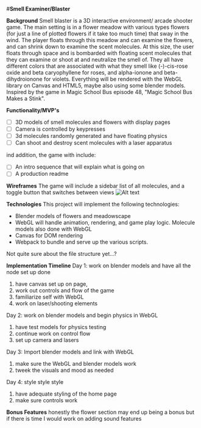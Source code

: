 #**Smell Examiner/Blaster**

**Background**
Smell blaster is a 3D interactive environment/ arcade shooter game. The main setting
is in a flower meadow with various types flowers (for just a line of plotted
flowers if it take too much time) that sway in the wind. The player floats
through this meadow and can examine the flowers, and can shrink down to examine
the scent molecules. At this size, the user floats through space and is bombarded
with floating scent molecules that they can examine or shoot at and neutralize the smell of.
They all have different colors that are associated with what they smell like
(-)-cis-rose oxide and beta caryophyllene for roses, and alpha-ionone and
beta-dihydroionone for violets. Everything will be rendered with the WebGL
library on Canvas and HTML5, maybe also using some blender models.
Inspired by the game in Magic School Bus episode 48, "Magic School Bus Makes a Stink".

**Functionality/MVP's**
- [ ] 3D models of smell molecules and flowers with display pages
- [ ] Camera is controlled by keypresses
- [ ] 3d molecules randomly generated and have floating physics
- [ ] Can shoot and destroy scent molecules with a laser apparatus

ind addition, the game with include:
- [ ] An intro sequence that will explain what is going on
- [ ] A production readme

**Wireframes**
The game will include a sidebar list of all molecules, and a toggle button that
switches between views
![Alt text](./Smell_blaster_wireframe.png?raw=true "Wireframe")

**Technologies**
This project will implement the following technologies:
- Blender models of flowers and meadowscape
- WebGL will handle animation, rendering, and game play logic. Molecule models also
done with WebGL
- Canvas for DOM rendering
- Webpack to bundle and serve up the various scripts.

Not quite sure about the file structure yet...?


**Implementation Timeline**
Day 1: work on blender models and have all the node set up done
1. have canvas set up on page,
2. work out controls and flow of the game
3. familiarize self with WebGL
4. work on laser/shooting elements

Day 2: work on blender models and begin physics in WebGL
1. have test models for physics testing
2. continue work on control flow
3. set up camera and lasers

Day 3: Import blender models and link with WebGL
1. make sure the WebGL and blender models work
2. tweek the visuals and mood as needed

Day 4: style style style
1. have adequate styling of the home page
2. make sure controls work 

**Bonus Features**
honestly the flower section may end up being a bonus but if there is time I
would work on adding sound features
